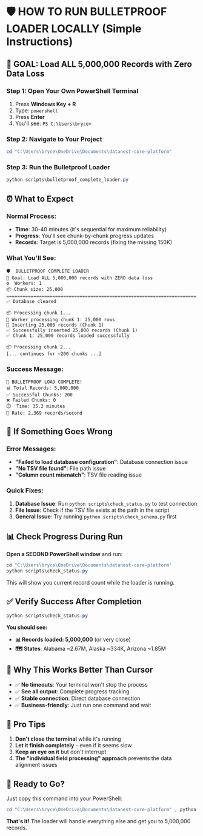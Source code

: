 # 🛡️ HOW TO RUN BULLETPROOF LOADER LOCALLY (Simple Instructions)

## 🎯 **GOAL: Load ALL 5,000,000 Records with Zero Data Loss**

### **Step 1: Open Your Own PowerShell Terminal**
1. Press **Windows Key + R**
2. Type: `powershell` 
3. Press **Enter**
4. You'll see: `PS C:\Users\bryce>`

### **Step 2: Navigate to Your Project**
```powershell
cd "C:\Users\bryce\OneDrive\Documents\datanest-core-platform"
```

### **Step 3: Run the Bulletproof Loader**
```powershell
python scripts\bulletproof_complete_loader.py
```

## ⏰ **What to Expect**

### **Normal Process:**
- **Time**: 30-40 minutes (it's sequential for maximum reliability)
- **Progress**: You'll see chunk-by-chunk progress updates
- **Records**: Target is 5,000,000 records (fixing the missing 150K)

### **What You'll See:**
```
🛡️  BULLETPROOF COMPLETE LOADER
🎯 Goal: Load ALL 5,000,000 records with ZERO data loss
⚙️  Workers: 1
📦 Chunk size: 25,000
======================================================================
✅ Database cleared

📦 Processing chunk 1...
🔧 Worker processing chunk 1: 25,000 rows
💾 Inserting 25,000 records (Chunk 1)
✅ Successfully inserted 25,000 records (Chunk 1)
✅ Chunk 1: 25,000 records loaded successfully

📦 Processing chunk 2...
[... continues for ~200 chunks ...]
```

### **Success Message:**
```
🎉 BULLETPROOF LOAD COMPLETE!
📊 Total Records: 5,000,000
✅ Successful Chunks: 200
❌ Failed Chunks: 0
⏱️  Time: 35.2 minutes
🚀 Rate: 2,369 records/second
```

## 🚨 **If Something Goes Wrong**

### **Error Messages:**
- **"Failed to load database configuration"**: Database connection issue
- **"No TSV file found"**: File path issue  
- **"Column count mismatch"**: TSV file reading issue

### **Quick Fixes:**
1. **Database Issue**: Run `python scripts\check_status.py` to test connection
2. **File Issue**: Check if the TSV file exists at the path in the script
3. **General Issue**: Try running `python scripts\check_schema.py` first

## 📊 **Check Progress During Run**

**Open a SECOND PowerShell window** and run:
```powershell
cd "C:\Users\bryce\OneDrive\Documents\datanest-core-platform"
python scripts\check_status.py
```

This will show you current record count while the loader is running.

## ✅ **Verify Success After Completion**

```powershell
python scripts\check_status.py
```

**You should see:**
- **📊 Records loaded: 5,000,000** (or very close)
- **🗺️ States**: Alabama ~2.67M, Alaska ~334K, Arizona ~1.85M

## 🎯 **Why This Works Better Than Cursor**

- ✅ **No timeouts**: Your terminal won't stop the process
- ✅ **See all output**: Complete progress tracking
- ✅ **Stable connection**: Direct database connection
- ✅ **Business-friendly**: Just run one command and wait

## 📱 **Pro Tips**
1. **Don't close the terminal** while it's running
2. **Let it finish completely** - even if it seems slow
3. **Keep an eye on it** but don't interrupt
4. **The "individual field processing" approach** prevents the data alignment issues

## 🚀 **Ready to Go?**

Just copy this command into your PowerShell:
```powershell
cd "C:\Users\bryce\OneDrive\Documents\datanest-core-platform" ; python scripts\bulletproof_complete_loader.py
```

**That's it!** The loader will handle everything else and get you to 5,000,000 records. 